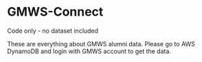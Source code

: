 # GMWS-Connect
Code only - no dataset included

These are everything about GMWS alumni data.
Please go to AWS DynamoDB and login with GMWS account to get the data.
